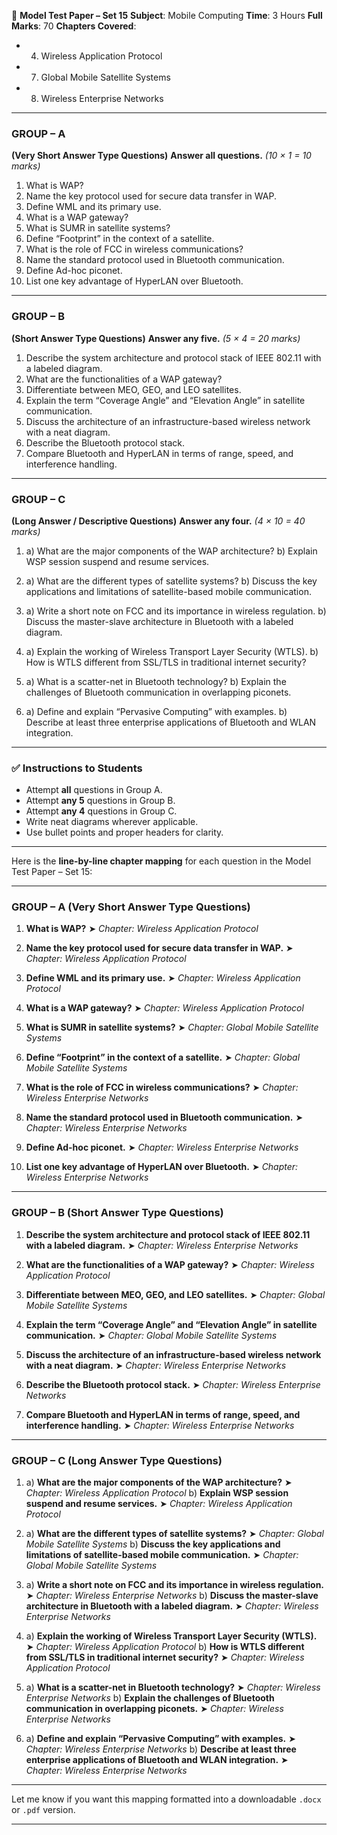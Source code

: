 📘 **Model Test Paper – Set 15**
**Subject**: Mobile Computing
**Time**: 3 Hours
**Full Marks**: 70
**Chapters Covered**:

* 4. Wireless Application Protocol
* 7. Global Mobile Satellite Systems
* 8. Wireless Enterprise Networks

---

### **GROUP – A**

**(Very Short Answer Type Questions)**
**Answer all questions.** *(10 × 1 = 10 marks)*

1. What is WAP?
2. Name the key protocol used for secure data transfer in WAP.
3. Define WML and its primary use.
4. What is a WAP gateway?
5. What is SUMR in satellite systems?
6. Define “Footprint” in the context of a satellite.
7. What is the role of FCC in wireless communications?
8. Name the standard protocol used in Bluetooth communication.
9. Define Ad-hoc piconet.
10. List one key advantage of HyperLAN over Bluetooth.

---

### **GROUP – B**

**(Short Answer Type Questions)**
**Answer any five.** *(5 × 4 = 20 marks)*

1. Describe the system architecture and protocol stack of IEEE 802.11 with a labeled diagram.
2. What are the functionalities of a WAP gateway?
3. Differentiate between MEO, GEO, and LEO satellites.
4. Explain the term “Coverage Angle” and “Elevation Angle” in satellite communication.
5. Discuss the architecture of an infrastructure-based wireless network with a neat diagram.
6. Describe the Bluetooth protocol stack.
7. Compare Bluetooth and HyperLAN in terms of range, speed, and interference handling.

---

### **GROUP – C**

**(Long Answer / Descriptive Questions)**
**Answer any four.** *(4 × 10 = 40 marks)*

1. a) What are the major components of the WAP architecture?
   b) Explain WSP session suspend and resume services.

2. a) What are the different types of satellite systems?
   b) Discuss the key applications and limitations of satellite-based mobile communication.

3. a) Write a short note on FCC and its importance in wireless regulation.
   b) Discuss the master-slave architecture in Bluetooth with a labeled diagram.

4. a) Explain the working of Wireless Transport Layer Security (WTLS).
   b) How is WTLS different from SSL/TLS in traditional internet security?

5. a) What is a scatter-net in Bluetooth technology?
   b) Explain the challenges of Bluetooth communication in overlapping piconets.

6. a) Define and explain “Pervasive Computing” with examples.
   b) Describe at least three enterprise applications of Bluetooth and WLAN integration.

---

### ✅ **Instructions to Students**

* Attempt **all** questions in Group A.
* Attempt **any 5** questions in Group B.
* Attempt **any 4** questions in Group C.
* Write neat diagrams wherever applicable.
* Use bullet points and proper headers for clarity.

----

Here is the **line-by-line chapter mapping** for each question in the Model Test Paper – Set 15:

---

### **GROUP – A** (Very Short Answer Type Questions)

1. **What is WAP?**
   ➤ *Chapter: Wireless Application Protocol*

2. **Name the key protocol used for secure data transfer in WAP.**
   ➤ *Chapter: Wireless Application Protocol*

3. **Define WML and its primary use.**
   ➤ *Chapter: Wireless Application Protocol*

4. **What is a WAP gateway?**
   ➤ *Chapter: Wireless Application Protocol*

5. **What is SUMR in satellite systems?**
   ➤ *Chapter: Global Mobile Satellite Systems*

6. **Define “Footprint” in the context of a satellite.**
   ➤ *Chapter: Global Mobile Satellite Systems*

7. **What is the role of FCC in wireless communications?**
   ➤ *Chapter: Wireless Enterprise Networks*

8. **Name the standard protocol used in Bluetooth communication.**
   ➤ *Chapter: Wireless Enterprise Networks*

9. **Define Ad-hoc piconet.**
   ➤ *Chapter: Wireless Enterprise Networks*

10. **List one key advantage of HyperLAN over Bluetooth.**
    ➤ *Chapter: Wireless Enterprise Networks*

---

### **GROUP – B** (Short Answer Type Questions)

1. **Describe the system architecture and protocol stack of IEEE 802.11 with a labeled diagram.**
   ➤ *Chapter: Wireless Enterprise Networks*

2. **What are the functionalities of a WAP gateway?**
   ➤ *Chapter: Wireless Application Protocol*

3. **Differentiate between MEO, GEO, and LEO satellites.**
   ➤ *Chapter: Global Mobile Satellite Systems*

4. **Explain the term “Coverage Angle” and “Elevation Angle” in satellite communication.**
   ➤ *Chapter: Global Mobile Satellite Systems*

5. **Discuss the architecture of an infrastructure-based wireless network with a neat diagram.**
   ➤ *Chapter: Wireless Enterprise Networks*

6. **Describe the Bluetooth protocol stack.**
   ➤ *Chapter: Wireless Enterprise Networks*

7. **Compare Bluetooth and HyperLAN in terms of range, speed, and interference handling.**
   ➤ *Chapter: Wireless Enterprise Networks*

---

### **GROUP – C** (Long Answer Type Questions)

1. a) **What are the major components of the WAP architecture?**
   ➤ *Chapter: Wireless Application Protocol*
   b) **Explain WSP session suspend and resume services.**
   ➤ *Chapter: Wireless Application Protocol*

2. a) **What are the different types of satellite systems?**
   ➤ *Chapter: Global Mobile Satellite Systems*
   b) **Discuss the key applications and limitations of satellite-based mobile communication.**
   ➤ *Chapter: Global Mobile Satellite Systems*

3. a) **Write a short note on FCC and its importance in wireless regulation.**
   ➤ *Chapter: Wireless Enterprise Networks*
   b) **Discuss the master-slave architecture in Bluetooth with a labeled diagram.**
   ➤ *Chapter: Wireless Enterprise Networks*

4. a) **Explain the working of Wireless Transport Layer Security (WTLS).**
   ➤ *Chapter: Wireless Application Protocol*
   b) **How is WTLS different from SSL/TLS in traditional internet security?**
   ➤ *Chapter: Wireless Application Protocol*

5. a) **What is a scatter-net in Bluetooth technology?**
   ➤ *Chapter: Wireless Enterprise Networks*
   b) **Explain the challenges of Bluetooth communication in overlapping piconets.**
   ➤ *Chapter: Wireless Enterprise Networks*

6. a) **Define and explain “Pervasive Computing” with examples.**
   ➤ *Chapter: Wireless Enterprise Networks*
   b) **Describe at least three enterprise applications of Bluetooth and WLAN integration.**
   ➤ *Chapter: Wireless Enterprise Networks*

---

Let me know if you want this mapping formatted into a downloadable `.docx` or `.pdf` version.


---


